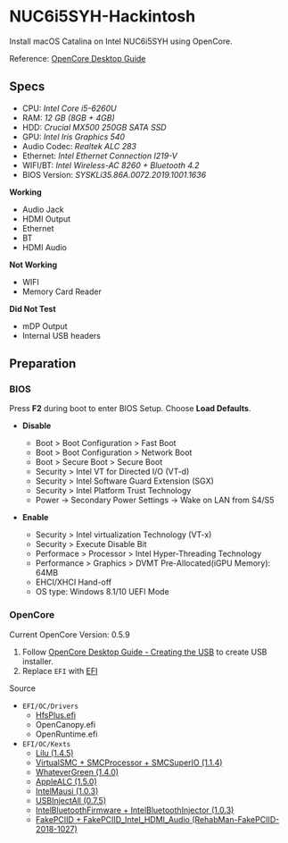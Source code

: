 # NUC6i5SYH-Hackintosh
Install macOS Catalina on Intel NUC6i5SYH using OpenCore.

Reference: [OpenCore Desktop Guide](https://dortania.github.io/OpenCore-Desktop-Guide/)

## Specs
- CPU: *Intel Core i5-6260U*
- RAM: *12 GB (8GB + 4GB)*
- HDD: *Crucial MX500 250GB SATA SSD*
- GPU: *Intel Iris Graphics 540*
- Audio Codec: *Realtek ALC 283*
- Ethernet: *Intel Ethernet Connection I219-V*
- WIFI/BT: *Intel Wireless-AC 8260 + Bluetooth 4.2*
- BIOS Version: *SYSKLi35.86A.0072.2019.1001.1636*

**Working**
- Audio Jack
- HDMI Output
- Ethernet
- BT
- HDMI Audio

**Not Working**
- WIFI
- Memory Card Reader

**Did Not Test**
- mDP Output
- Internal USB headers

## Preparation
### BIOS
Press **F2** during boot to enter BIOS Setup. Choose **Load Defaults**.

- **Disable**
  - Boot > Boot Configuration > Fast Boot
  - Boot > Boot Configuration > Network Boot
  - Boot > Secure Boot > Secure Boot
  - Security > Intel VT for Directed I/O (VT-d)
  - Security > Intel Software Guard Extension (SGX)
  - Security > Intel Platform Trust Technology
  - Power -> Secondary Power Settings -> Wake on LAN from S4/S5
 
- **Enable**
  - Security > Intel virtualization Technology (VT-x)
  - Security > Execute Disable Bit
  - Performace > Processor > Intel Hyper-Threading Technology
  - Performance > Graphics > DVMT Pre-Allocated(iGPU Memory): 64MB
  - EHCI/XHCI Hand-off
  - OS type: Windows 8.1/10 UEFI Mode

### OpenCore
Current OpenCore Version: 0.5.9

1. Follow [OpenCore Desktop Guide - Creating the USB](https://dortania.github.io/OpenCore-Desktop-Guide/installer-guide/) to create USB installer.
2. Replace `EFI` with [EFI](asdsa)

Source
- `EFI/OC/Drivers`
  - [HfsPlus.efi](https://github.com/acidanthera/OcBinaryData/blob/master/Drivers/HfsPlus.efi)
  - OpenCanopy.efi
  - OpenRuntime.efi
- `EFI/OC/Kexts`
  - [Lilu (1.4.5)](https://github.com/acidanthera/Lilu/releases)
  - [VirtualSMC + SMCProcessor + SMCSuperIO (1.1.4)](https://github.com/acidanthera/VirtualSMC/releases)
  - [WhateverGreen (1.4.0)](https://github.com/acidanthera/WhateverGreen/releases)
  - [AppleALC (1.5.0)](https://github.com/acidanthera/AppleALC/releases)
  - [IntelMausi (1.0.3)](https://github.com/acidanthera/IntelMausi/releases)
  - [USBInjectAll (0.7.5)](https://github.com/Sniki/OS-X-USB-Inject-All/releases)
  - [IntelBluetoothFirmware + IntelBluetoothInjector (1.0.3)](https://github.com/zxystd/IntelBluetoothFirmware/releases)
  - [FakePCIID + FakePCIID_Intel_HDMI_Audio (RehabMan-FakePCIID-2018-1027)](https://github.com/RehabMan/OS-X-Fake-PCI-ID)









